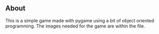 ## About
This is a simple game made with pygame using a bit of object oriented programming. The images needed for the game are within the file.
